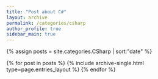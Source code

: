 ```yaml
---
title: "Post about C#"
layout: archive
permalink: /categories/csharp
author_profile: true
sidebar_main: true
---
```


{% assign posts = site.categories.CSharp | sort:"date" %}

{% for post in posts %}
  {% include archive-single.html type=page.entries_layout %}
{% endfor %}

